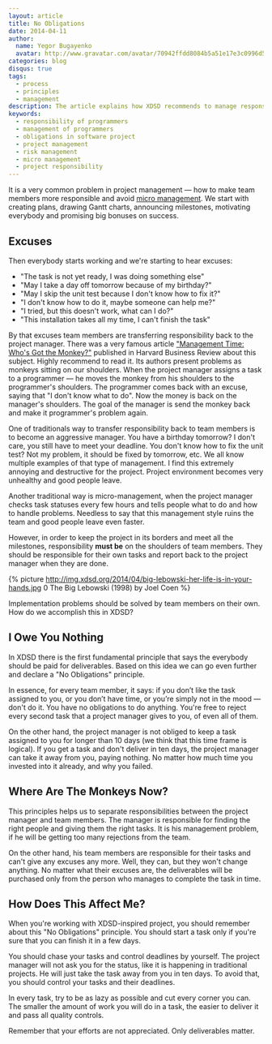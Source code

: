 ```yaml
---
layout: article
title: No Obligations
date: 2014-04-11
author:
  name: Yegor Bugayenko
  avatar: http://www.gravatar.com/avatar/70942ffdd8084b5a51e17e3c0996d53c?s=300
categories: blog
disqus: true
tags:
  - process
  - principles
  - management
description: The article explains how XDSD recommends to manage responsibility
keywords:
  - responsibility of programmers
  - management of programmers
  - obligations in software project
  - project management
  - risk management
  - micro management
  - project responsibility
---
```


It is a very common problem in project management &mdash; how to
make team members more responsible and avoid
[micro management](http://en.wikipedia.org/wiki/Micromanagement).
We start with creating plans, drawing Gantt charts, announcing milestones,
motivating everybody and promising big bonuses on success.

## Excuses

Then everybody starts working and we're starting to hear excuses:

 * "The task is not yet ready, I was doing something else"
 * "May I take a day off tomorrow because of my birthday?"
 * "May I skip the unit test because I don't know how to fix it?"
 * "I don't know how to do it, maybe someone can help me?"
 * "I tried, but this doesn't work, what can I do?"
 * "This installation takes all my time, I can't finish the task"

By that excuses team members are transferring responsibility
back to the project manager. There was a very famous article
["Management Time: Who's Got the Monkey?"](http://hbr.org/1999/11/management-time-whos-got-the-monkey/ar/1)
published in Harvard Business Review about this subject.
Highly recommend to read it. Its authors present problems as
monkeys sitting on our shoulders. When the project manager assigns
a task to a programmer &mdash; he moves the monkey from his shoulders
to the programmer's shoulders. The programmer comes back with an
excuse, saying that "I don't know what to do". Now the money is
back on the manager's shoulders. The goal of the manager is
send the monkey back and make it programmer's problem again.

One of traditionals way to transfer responsibility back to team members
is to become an aggressive manager. You have a birthday tomorrow? I don't care,
you still have to meet your deadline. You don't know how to fix the
unit test? Not my problem, it should be fixed by tomorrow, etc. We all
know multiple examples of that type of management.
I find this extremely annoying and destructive for the project. Project
environment becomes very unhealthy and good people leave.

Another traditional way is micro-management, when the project
manager checks task statuses every few hours and tells people
what to do and how to handle problems. Needless to say that this
management style ruins the team and good people leave even faster.

However, in order to keep the project in its borders and meet
all the milestones, responsibility **must be** on the shoulders of
team members. They should be responsible for their own tasks and
report back to the project manager when they are done.

{% picture http://img.xdsd.org/2014/04/big-lebowski-her-life-is-in-your-hands.jpg 0 The Big Lebowski (1998) by Joel Coen %}

Implementation problems should be solved by team members on their own.
How do we accomplish this in XDSD?

## I Owe You Nothing

In XDSD there is the first fundamental principle that says
the everybody should be paid for deliverables. Based on this
idea we can go even further and declare a "No Obligations" principle.

In essence, for every team member, it says: if you don’t like the task assigned
to you, or you don’t have time, or you’re simply not in the mood &mdash; don't do it.
You have no obligations to do anything. You're free to reject every second
task that a project manager gives to you, of even all of them.

On the other hand, the project manager is not obliged to keep a task assigned
to you for longer than 10 days (we think that this time frame is logical).
If you get a task and don't deliver in ten days, the project manager
can take it away from you, paying nothing. No matter how much time you
invested into it already, and why you failed.

## Where Are The Monkeys Now?

This principles helps us to separate responsibilities between the project
manager and team members. The manager is responsible for finding the right
people and giving them the right tasks. It is his management problem, if
he will be getting too many rejections from the team.

On the other hand, his team members are responsible for their tasks
and can't give any excuses any more. Well, they can, but they won't
change anything. No matter what their excuses are, the deliverables
will be purchased only from the person who manages to complete the task
in time.

## How Does This Affect Me?

When you're working with XDSD-inspired project, you should remember
about this "No Obligations" principle. You should start a task only
if you're sure that you can finish it in a few days.

You should chase your tasks and control deadlines by yourself. The project
manager will not ask you for the status, like it is happening in
traditional projects. He will just take the task away from you in ten days.
To avoid that, you should control your tasks and their deadlines.

In every task, try to be as lazy as possible and cut every corner you can.
The smaller the amount of work you will do in a task, the easier to
deliver it and pass all quality controls.

Remember that your efforts are not appreciated. Only deliverables matter.
